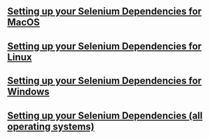 ## [Setting up your Selenium Dependencies for MacOS](./macosSeleniumDependencies.md)
## [Setting up your Selenium Dependencies for Linux](./linuxSeleniumDependencies.md)
## [Setting up your Selenium Dependencies for Windows](./windowsSeleniumDependencies.md)
## [Setting up your Selenium Dependencies (all operating systems)](./allDependencies.md)
